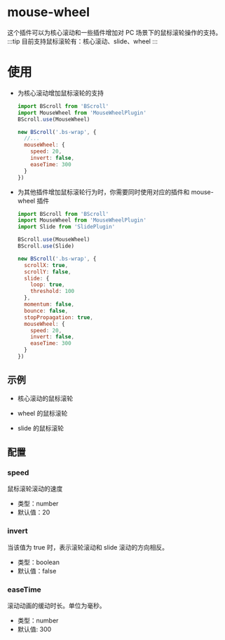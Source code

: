 # mouse-wheel
这个插件可以为核心滚动和一些插件增加对 PC 场景下的鼠标滚轮操作的支持。
:::tip
目前支持鼠标滚轮有：核心滚动、slide、wheel
:::

# 使用

- 为核心滚动增加鼠标滚轮的支持

  ```js
  import BScroll from 'BScroll'
  import MouseWheel from 'MouseWheelPlugin'
  BScroll.use(MouseWheel)

  new BScroll('.bs-wrap', {
    //...
    mouseWheel: {
      speed: 20,
      invert: false,
      easeTime: 300
    }
  })
  ```

- 为其他插件增加鼠标滚轮行为时，你需要同时使用对应的插件和 mouse-wheel 插件

  ```js
  import BScroll from 'BScroll'
  import MouseWheel from 'MouseWheelPlugin'
  import Slide from 'SlidePlugin'

  BScroll.use(MouseWheel)
  BScroll.use(Slide)

  new BScroll('.bs-wrap', {
    scrollX: true,
    scrollY: false,
    slide: {
      loop: true,
      threshold: 100
    },
    momentum: false,
    bounce: false,
    stopPropagation: true,
    mouseWheel: {
      speed: 20,
      invert: false,
      easeTime: 300
    }
  })
  ```

## 示例

- 核心滚动的鼠标滚轮

  <demo :hide-qrcode="true">
    <template slot="code-template">
      <<< @/example/vue/components/core/mouse-wheel.vue?template
    </template>
    <template slot="code-script">
      <<< @/example/vue/components/core/mouse-wheel.vue?script
    </template>
    <template slot="code-style">
      <<< @/example/vue/components/core/mouse-wheel.vue?style
    </template>
    <core-mouse-wheel slot="demo"></core-mouse-wheel>
  </demo>

- wheel 的鼠标滚轮

- slide 的鼠标滚轮

  <demo :hide-qrcode="true">
    <template slot="code-template">
      <<< @/example/vue/components/slide/pc.vue?template
    </template>
    <template slot="code-script">
      <<< @/example/vue/components/slide/pc.vue?script
    </template>
    <template slot="code-style">
      <<< @/example/vue/components/slide/pc.vue?style
    </template>
    <slide-pc slot="demo"></slide-pc>
  </demo>

## 配置

### speed
鼠标滚轮滚动的速度
- 类型：number
- 默认值：20

### invert
当该值为 true 时，表示滚轮滚动和 slide 滚动的方向相反。
- 类型：boolean
- 默认值：false

### easeTime
滚动动画的缓动时长。单位为毫秒。
- 类型：number
- 默认值: 300
